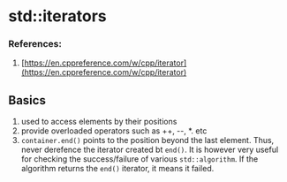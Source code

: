 # std::iterators
### References: 
1. [https://en.cppreference.com/w/cpp/iterator](https://en.cppreference.com/w/cpp/iterator)

## Basics
1. used to access elements by their positions
2. provide overloaded operators such as ++, --, *. etc
3. `container.end()` points to the position beyond the last element. Thus, never derefence the iterator created bt `end()`. It is however very useful for checking the success/failure of various `std::algorithm`. If the algorithm returns the `end()` iterator, it means it failed. 